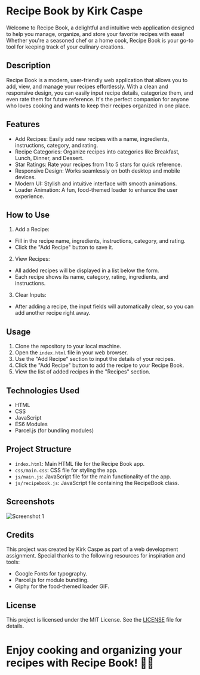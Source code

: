# Recipe Book by Kirk Caspe

Welcome to Recipe Book, a delightful and intuitive web application designed to help you manage, organize, and store your favorite recipes with ease! Whether you're a seasoned chef or a home cook, Recipe Book is your go-to tool for keeping track of your culinary creations.

## Description

Recipe Book is a modern, user-friendly web application that allows you to add, view, and manage your recipes effortlessly. With a clean and responsive design, you can easily input recipe details, categorize them, and even rate them for future reference. It's the perfect companion for anyone who loves cooking and wants to keep their recipes organized in one place.

## Features

- Add Recipes: Easily add new recipes with a name, ingredients, instructions, category, and rating.
- Recipe Categories: Organize recipes into categories like Breakfast, Lunch, Dinner, and Dessert.
- Star Ratings: Rate your recipes from 1 to 5 stars for quick reference.
- Responsive Design: Works seamlessly on both desktop and mobile devices.
- Modern UI: Stylish and intuitive interface with smooth animations.
- Loader Animation: A fun, food-themed loader to enhance the user experience.

## How to Use
1. Add a Recipe:
- Fill in the recipe name, ingredients, instructions, category, and rating.
- Click the "Add Recipe" button to save it.

2. View Recipes:
- All added recipes will be displayed in a list below the form.
- Each recipe shows its name, category, rating, ingredients, and instructions.

3. Clear Inputs:

- After adding a recipe, the input fields will automatically clear, so you can add another recipe right away.

## Usage

1. Clone the repository to your local machine.
2. Open the `index.html` file in your web browser.
3. Use the "Add Recipe" section to input the details of your recipes.
4. Click the "Add Recipe" button to add the recipe to your Recipe Book.
5. View the list of added recipes in the "Recipes" section.

## Technologies Used

- HTML
- CSS
- JavaScript
- ES6 Modules
- Parcel.js (for bundling modules)

## Project Structure

- `index.html`: Main HTML file for the Recipe Book app.
- `css/main.css`: CSS file for styling the app.
- `js/main.js`: JavaScript file for the main functionality of the app.
- `js/recipebook.js`: JavaScript file containing the RecipeBook class.

## Screenshots

![Screenshot 1](images/screenshot.png)

## Credits

This project was created by Kirk Caspe as part of a web development assignment. Special thanks to the following resources for inspiration and tools:
- Google Fonts for typography.
- Parcel.js for module bundling.
- Giphy for the food-themed loader GIF.

## License

This project is licensed under the MIT License. See the [LICENSE](LICENSE) file for details.

# Enjoy cooking and organizing your recipes with Recipe Book! 🍳📖
